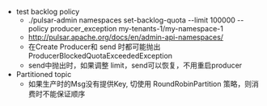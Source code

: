* test backlog policy                                                                                                                                                                                     
   * ./pulsar-admin namespaces set-backlog-quota --limit 100000 --policy producer_exception my-tenants-1/my-namespace-1                                                                                   
   * http://pulsar.apache.org/docs/en/admin-api-namespaces/                                                                                                                                                  
   *  在Create Producer和 send 时都可能抛出ProducerBlockedQuotaExceededException                                                                                                                               
   *  send中抛出时，如果调整 limit，send可以恢复，不用重启producer
 * Partitioned topic
    * 如果生产时的Msg没有提供Key, 切使用 RoundRobinPartition 策略，则消费时不能保证顺序
